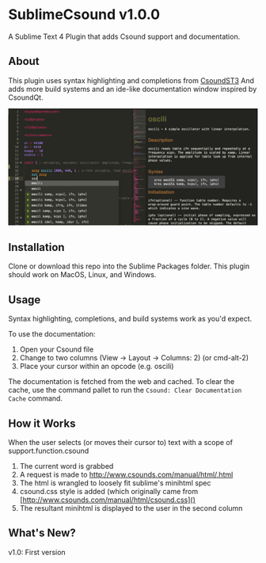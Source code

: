# SublimeCsound v1.0.0
A Sublime Text 4 Plugin that adds Csound support and documentation.

## About
This plugin uses syntax highlighting and completions from [CsoundST3](https://github.com/nikhilsinghmus/CsoundST3)
And adds more build systems and an ide-like documentation window inspired by CsoundQt.

![Csound Example](example.png)

## Installation
Clone or download this repo into the Sublime Packages folder.
This plugin should work on MacOS, Linux, and Windows.

## Usage
Syntax highlighting, completions, and build systems work as you'd expect.

To use the documentation:
1. Open your Csound file
2. Change to two columns (View -> Layout -> Columns: 2) (or cmd-alt-2)
3. Place your cursor within an opcode (e.g. oscili)

The documentation is fetched from the web and cached.
To clear the cache, use the command pallet to run the `Csound: Clear Documentation Cache` command.

## How it Works
When the user selects (or moves their cursor to) text with a scope of support.function.csound
1. The current word is grabbed
2. A request is made to [http://www.csounds.com/manual/html/<word>.html]()
3. The html is wrangled to loosely fit sublime's minihtml spec
4. csound.css style is added (which originally came from [http://www.csounds.com/manual/html/csound.css]()
5. The resultant minihtml is displayed to the user in the second column

## What's New?
v1.0: First version
